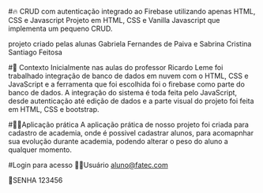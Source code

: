 #🔥 CRUD com autenticação integrado ao Firebase utilizando apenas HTML, CSS e Javascript
Projeto em HTML, CSS e Vanilla Javascript que implementa um pequeno CRUD.

projeto criado pelas alunas Gabriela Fernandes de Paiva e Sabrina Cristina Santiago Feitosa

#🧠 Contexto
Inicialmente nas aulas do professor Ricardo Leme foi trabalhado integração de banco de dados em nuvem com o HTML, CSS e JavaScript e a ferramenta que foi escolhida foi o firebase como parte do banco de dados. A integração do sistema é toda feita pelo JavaScript, desde autenticação até edição de dados e a parte visual do projeto foi feita em HTML, CSS e bootstrap.

#👩‍💻Aplicação prática
A aplicação prática de nosso projeto foi criada para cadastro de academia, onde é possivel cadastrar alunos, para acomapnhar sua evolução durante academia, podendo alterar o peso do aluno a qualquer momento.

#Login para acesso
👨‍💻Usuário aluno@fatec.com

🔐SENHA 123456